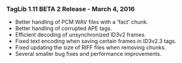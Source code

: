 ### TagLib 1.11 BETA 2 Release - March 4, 2016

* Better handling of PCM WAV files with a 'fact' chunk.
* Better handling of corrupted APE tags.
* Efficient decoding of unsynchronized ID3v2 frames.
* Fixed text encoding when saving certain frames in ID3v2.3 tags.
* Fixed updating the size of RIFF files when removing chunks.
* Several smaller bug fixes and performance improvements.

